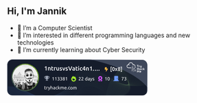 ## Hi, I'm Jannik
- 👋 I’m a Computer Scientist
- 👀 I’m interested in different programming languages and new technologies
- 🌱 I’m currently learning about Cyber Security

![tryhackme stats](https://raw.githubusercontent.com/jkuehnemundt/jkuehnemundt/master/assets/thm_propic.png)

<!---
jkuehnemundt/jkuehnemundt is a ✨ special ✨ repository because its `README.md` (this file) appears on your GitHub profile.
You can click the Preview link to take a look at your changes.
--->
